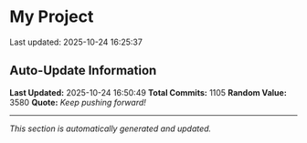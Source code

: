 # My Project


Last updated: 2025-10-24 16:25:37
























































































































































































































































































































































































































































































































































































































































































































































































































































































































































































































































































































































































































































































































































































































































































































































## Auto-Update Information

**Last Updated:** 2025-10-24 16:50:49
**Total Commits:** 1105
**Random Value:** 3580
**Quote:** _Keep pushing forward!_

---
_This section is automatically generated and updated._